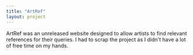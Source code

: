 ```yaml
---
title: "ArtRef"
layout: project
---
```

ArtRef was an unreleased website designed to allow artists to find relevant references for their queries. I had to scrap the project as I didn't have a lot of free time on my hands.

